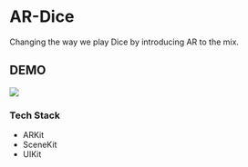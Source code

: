# AR-Dice

Changing the way we play Dice by introducing AR to the mix. 

## DEMO 

![](images/img.gif)  

### Tech Stack

- ARKit
- SceneKit
- UIKit 
